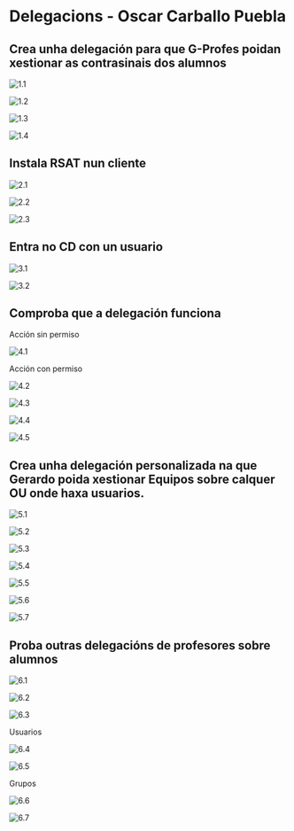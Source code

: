 # Delegacions - Oscar Carballo Puebla

## Crea unha delegación para que G-Profes poidan xestionar as contrasinais dos alumnos

![1.1](./img/1.1.png)

![1.2](./img/1.2.png)

![1.3](./img/1.3.png)

![1.4](./img/1.4.png)

## Instala RSAT nun cliente

![2.1](./img/2.1.png)

![2.2](./img/2.2.png)

![2.3](./img/2.3.png)

## Entra no CD con un usuario

![3.1](./img/3.1.png)

![3.2](./img/3.2.png)

## Comproba que a delegación funciona

Acción sin permiso

![4.1](./img/4.1%20Falta%20de%20permisos.png)

Acción con permiso

![4.2](./img/4.2.png)

![4.3](./img/4.3.png)

![4.4](./img/4.4.png)

![4.5](./img/4.5.png)

## Crea unha delegación personalizada na que Gerardo poida xestionar Equipos sobre calquer OU onde haxa usuarios.

![5.1](./img/5.1.png)

![5.2](./img/5.2.png)

![5.3](./img/5.3.png)

![5.4](./img/5.4.png)

![5.5](./img/5.5.png)

![5.6](./img/5.6.png)

![5.7](./img/5.7.png)

## Proba outras delegacións de profesores sobre alumnos

![6.1](./img/6.1.png)

![6.2](./img/6.2.png)

![6.3](./img/6.3.png)

Usuarios

![6.4](./img/6.4.png)

![6.5](./img/6.5.png)

Grupos

![6.6](./img/6.6.png)

![6.7](./img/6.7.png)